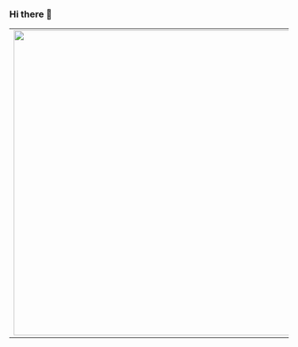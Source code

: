### Hi there 👋
<a href="https://kugge.github.io/" target="_blank">
<p align="center">
  <table border="0"  style="border: 0;">
  <tr>
      <td style="border: none;"><img width="550px" align="left" src="https://github-readme-stats.vercel.app/api?username=Kugge&layout=compact&theme=default&hide_title=true" /></td>
      <td style="border: none;"><img width="550px" src="https://github-readme-stats.vercel.app/api/top-langs/?username=Kugge&layout=compact&theme=default&hide=php,css,html,Game%20Maker%20Language,Vim%20%script&hide_title=true" /></td>
  </tr>   
</table>
</p>
</a>
